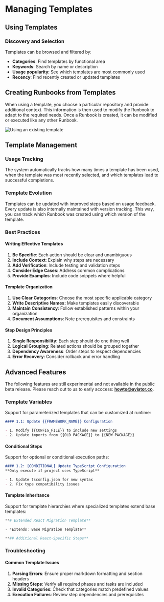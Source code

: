 # Managing Templates

## **Using Templates**

### **Discovery and Selection**

Templates can be browsed and filtered by:

* **Categories**: Find templates by functional area
* **Keywords**: Search by name or description
* **Usage popularity**: See which templates are most commonly used
* **Recency**: Find recently created or updated templates

## **Creating Runbooks from Templates**

When using a template, you choose a particular repository and provide additional context. This information is then used to modify the Runbook to adapt to the required needs. Once a Runbook is created, it can be modified or executed like any other Runbook.

![Using an existing template](<../../.gitbook/assets/Screenshot 2025-09-21 at 5.06.08 PM.png>)

## **Template Management**

### **Usage Tracking**

The system automatically tracks how many times a template has been used, when the template was most recently selected, and which templates lead to successful completions.

### **Template Evolution**

Templates can be updated with improved steps based on usage feedback. Every update is also internally maintained with version tracking. This way, you can track which Runbook was created using which version of the template.

### **Best Practices**

#### **Writing Effective Templates**

1. **Be Specific**: Each action should be clear and unambiguous
2. **Include Context**: Explain why steps are necessary
3. **Add Verification**: Include testing and validation steps
4. **Consider Edge Cases**: Address common complications
5. **Provide Examples**: Include code snippets where helpful

#### **Template Organization**

1. **Use Clear Categories**: Choose the most specific applicable category
2. **Write Descriptive Names:** Make templates easily discoverable
3. **Maintain Consistency**: Follow established patterns within your organization
4. **Document Assumptions**: Note prerequisites and constraints

#### **Step Design Principles**

1. **Single Responsibility**: Each step should do one thing well
2. **Logical Grouping**: Related actions should be grouped together
3. **Dependency Awareness**: Order steps to respect dependencies
4. **Error Recovery**: Consider rollback and error handling

## **Advanced Features**

The following features are still experimental and not available in the public beta release. Please reach out to us to early acccess: **howto@aviator.co**.

### **Template Variables**

Support for parameterized templates that can be customized at runtime:

```markdown
#### 1.1: Update {{FRAMEWORK_NAME}} Configuration

- 1. Modify {{CONFIG_FILE}} to include new settings
- 2. Update imports from {{OLD_PACKAGE}} to {{NEW_PACKAGE}}
```

#### **Conditional Steps**

Support for optional or conditional execution paths:

```markdown
#### 1.2: [CONDITIONAL] Update TypeScript Configuration
**Only execute if project uses TypeScript**

- 1. Update tsconfig.json for new syntax
- 2. Fix type compatibility issues
```

#### **Template Inheritance**

Support for template hierarchies where specialized templates extend base templates:

```python
**# Extended React Migration Template**

- *Extends: Base Migration Template**

**## Additional React-Specific Steps**
```

### **Troubleshooting**

#### **Common Template Issues**

1. **Parsing Errors**: Ensure proper markdown formatting and section headers
2. **Missing Steps**: Verify all required phases and tasks are included
3. **Invalid Categories**: Check that categories match predefined values
4. **Execution Failures**: Review step dependencies and prerequisites
